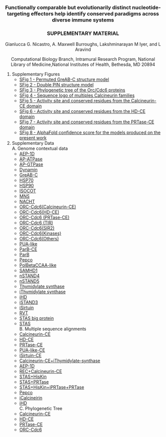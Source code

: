 <h3 style="text-align: center;">Functionally comparable but evolutionarily distinct nucleotide-targeting effectors help identify conserved paradigms across diverse immune systems</h3>
<h3 style="text-align: center;">SUPPLEMENTARY MATERIAL</h3>
<p style="text-align: center;">Gianlucca G. Nicastro, A. Maxwell Burroughs, Lakshminarayan M Iyer, and L Aravind</p> 
<p style="text-align: center;">Computational Biology Branch, Intramural Research Program, National Library of Medicine,National Institutes of Health, Bethesda, MD 20894</p> 


1. Supplementary Figures  
	 - [SFig 1 - Permuted GreAB-C structure model](./supp_images_jpeg/sup1.html)
	 - [SFig 2 - Double PIN structure model](./supp_images_jpeg/sup2.html)
	 - [SFig 3 - Phylogenetic tree of the Orc/Cdc6 proteins](./supp_images_jpeg/sup3.html)
	 - [SFig 4 - Sequence logo of multiples Calcineurin families](./supp_images_jpeg/sup4.html)
	 - [SFig 5 - Activity site and conserved residues from the Calcineurin-CE domain](./supp_images_jpeg/sup5.html)
	 - [SFig 6 - Activity site and conserved residues from the HD-CE domain](./supp_images_jpeg/sup6.html)
	 - [SFig 7 - Activity site and conserved residues from the PRTase-CE domain](./supp_images_jpeg/sup7.html)
	 - [SFig 8 - AlphaFold confidence score for the models produced on the present work](./supp_images_jpeg/sup8.html)
2. Supplementary Data  
	A. Genome contextual data  
	- [AEP-1D](./operons/AEP1D.html)
 	- [AP-ATPase](./operons/AP-ATPase.html)
 	- [AP-GTPase](./operons/AP-GTPase.html)
 	- [Dynamin](./operons/dynamin.html)
 	- [GreAB-C](./operons/GreAB-C.html)
 	- [HSP70](./operons/HSP70.html)
 	- [HSP90](./operons/HSP90.html)
 	- [ISOCOT](./operons/ISOCOT.html)
 	- [MNS](./operons/MNS.html)
 	- [NACHT](./operons/NACHT.html)
 	- [ORC-Cdc6(Calcineurin-CE)](./operons/orc_calcineurin.html)
 	- [ORC-Cdc6(HD-CE)](./operons/orc_hd.html)
 	- [ORC-Cdc6 (PRTase-CE)](./operons/orc_prtase.html)
 	- [ORC-Cdc6 (TIR)](./operons/orc_tir.html)
 	- [ORC-Cdc6(SIR2)](./operons/orc_sir2.html)
 	- [ORC-Cdc6(Kinases)](./operons/orc_kinase.html)
 	- [ORC-Cdc6(Others)](./operons/orc_others.html)
 	- [PUA-like](./operons/pua_like.html)
 	- [ParB-CE](./operons/ParB_CE.html)
 	- [ParB](./operons/ParB.html)
 	- [Pepco](./operons/pepco.html)
 	- [PolBetaCCAA-like](./operons/pol_beta.html)
 	- [SAMHD1](./operons/samhd1.html)
 	- [nSTAND4](./operons/nSTAND4.html)
 	- [nSTAND5](./operons/nSTAND5.html)
 	- [Thymidylate synthase](./operons/TS.html)
 	- [iThymidylate synthase](./operons/iTS.html)
 	- [iHD](./operons/iHD.html)
 	- [iSTAND3](./operons/iSTAND3.html)
 	- [iSirtuin](./operons/iSirtuin.html)
 	- [RVT](./operons/rvt.html)
 	- [STAS big protein](./operons/STAS_big.html)
 	- [STAS](./operons/STAS.html)  
	B. Multiple sequence alignments  
	- [Calcineurin-CE](./alns/calcineurin-ce.aln.html)
	- [HD-CE](./alns/HD-ce.html)
	- [PRTase-CE](./alns/prtase-ce.html)
	- [PUA-like-CE](./alns/pua-like.html)
	- [iSirtuin-CE](./alns/isirtuinaln.html)
	- [Calcineurin-CE+iThymidylate-synthase](./alns/calcineurin_iTS.aln.html)
	- [AEP-1D](./alns/AEP1D.aln.html)
	- [REC+Calcineurin-CE](./alns/rec_calcineurin.aln.html)
	- [STAS+HisKin](./alns/stas_hisk.aln.html)
	- [STAS+PRTase](./alns/stas_Prtase.aln.html)
	- [STAS+HisKin+iPRTase+PRTase](./alns/stats+_hisk_iPRTase_Prtase.html)
	- [Pepco](./alns/pepco.aln.html)
	- [iCalcineirin](./alns/iCalcineurin.aln.html)
	- [iHD](./alns/iHD.aln.html)  
	C. Phylogenetic Tree
	- [Calcineurin-CE](./tree_files/calcineurin.newick)
	- [HD-CE](./tree_files/hd.newick)
	- [PRTase-CE](./tree_files/prtase.newick)
	- [ORC-Cdc6](./tree_files/orc.newick)  

